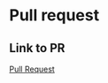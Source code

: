 # Pull request

## Link to PR

[Pull Request](https://github.com/kylehoac/cookie-stand-admin/pull/1)

